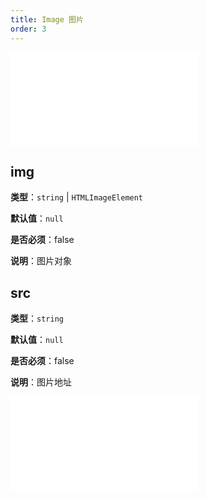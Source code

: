 ```yaml
---
title: Image 图片
order: 3
---
```


<embed src="../../common/ShapeStyleProps.zh.md"></embed>

## img

**类型**：`string` | `HTMLImageElement`

**默认值**：`null`

**是否必须**：false

**说明**：图片对象

## src

**类型**：`string`

**默认值**：`null`

**是否必须**：false

**说明**：图片地址

<embed src="../../common/BaseStyleProps.zh.md"></embed>
